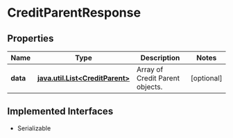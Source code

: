 

# CreditParentResponse


## Properties

Name | Type | Description | Notes
------------ | ------------- | ------------- | -------------
**data** | [**java.util.List&lt;CreditParent&gt;**](CreditParent.md) | Array of Credit Parent objects. |  [optional]


## Implemented Interfaces

* Serializable


